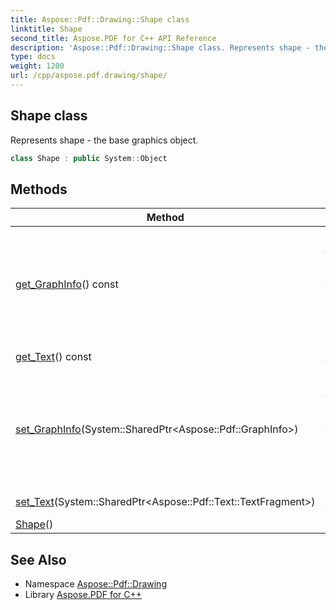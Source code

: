```yaml
---
title: Aspose::Pdf::Drawing::Shape class
linktitle: Shape
second_title: Aspose.PDF for C++ API Reference
description: 'Aspose::Pdf::Drawing::Shape class. Represents shape - the base graphics object in C++.'
type: docs
weight: 1200
url: /cpp/aspose.pdf.drawing/shape/
---
```

## Shape class


Represents shape - the base graphics object.

```cpp
class Shape : public System::Object
```

## Methods

| Method | Description |
| --- | --- |
| [get_GraphInfo](./get_graphinfo/)() const | Gets a [GraphInfo](../../aspose.pdf/graphinfo/) object that indicates the graph info,such as color, line width,etc. |
| [get_Text](./get_text/)() const | Gets a text for shape. |
| [set_GraphInfo](./set_graphinfo/)(System::SharedPtr\<Aspose::Pdf::GraphInfo\>) | Sets a [GraphInfo](../../aspose.pdf/graphinfo/) object that indicates the graph info,such as color, line width,etc. |
| [set_Text](./set_text/)(System::SharedPtr\<Aspose::Pdf::Text::TextFragment\>) | Sets a text for shape. |
| [Shape](./shape/)() |  |
## See Also

* Namespace [Aspose::Pdf::Drawing](../)
* Library [Aspose.PDF for C++](../../)
